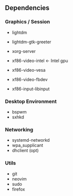 ## Dependencies

### Graphics / Session

* lightdm
* lightdm-gtk-greeter

* xorg-server
* xf86-video-intel <- Intel gpu
* xf86-video-vesa
* xf86-video-fbdev
* xf86-input-libinput

### Desktop Environment
* bspwm
* sxhkd

### Networking
* systemd-networkd
* wpa_supplicant
* dhclient (opt)

### Utils
* git
* neovim
* sudo
* firefox

